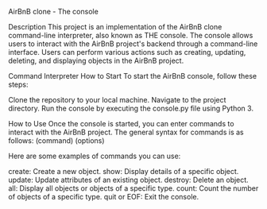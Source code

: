 AirBnB clone - The console

Description
This project is an implementation of the AirBnB clone command-line interpreter, also known as THE console. The console allows users to interact with the AirBnB project's backend through a command-line interface. Users can perform various actions such as creating, updating, deleting, and displaying objects in the AirBnB project.

Command Interpreter
How to Start
To start the AirBnB console, follow these steps:

Clone the repository to your local machine.
Navigate to the project directory.
Run the console by executing the console.py file using Python 3.

How to Use
Once the console is started, you can enter commands to interact with the AirBnB project. The general syntax for commands is as follows:
(command) (options)


Here are some examples of commands you can use:

create: Create a new object.
show: Display details of a specific object.
update: Update attributes of an existing object.
destroy: Delete an object.
all: Display all objects or objects of a specific type.
count: Count the number of objects of a specific type.
quit or EOF: Exit the console.
